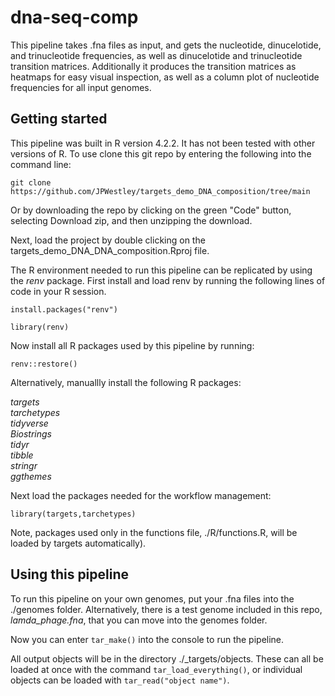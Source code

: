 # dna-seq-comp

This pipeline takes .fna files as input, and gets the nucleotide, dinucelotide, and trinucleotide frequencies, as well as dinucelotide and trinucleotide transition matrices. Additionally it produces the transition matrices as heatmaps for easy visual inspection, as well as a column plot of nucleotide frequencies for all input genomes.

## Getting started
This pipeline was built in R version 4.2.2. It has not been tested with other versions of R. To use clone this git repo by entering the following into the command line:

`git clone https://github.com/JPWestley/targets_demo_DNA_composition/tree/main`

Or by downloading the repo by clicking on the green "Code" button, selecting Download zip, and then unzipping the download.

Next, load the project by double clicking on the targets_demo_DNA_DNA_composition.Rproj file.

The R environment needed to run this pipeline can be replicated by using the _renv_ package. First install and load renv by running the following lines of code in your R session.


`install.packages("renv")`

`library(renv)`


Now install all R packages used by this pipeline by running:


`renv::restore()`


  
Alternatively, manuallly install the following R packages:

_targets_  
_tarchetypes_  
_tidyverse_  
_Biostrings_  
_tidyr_  
_tibble_  
_stringr_  
_ggthemes_  

Next load the packages needed for the workflow management:

`library(targets,tarchetypes)`

Note, packages used only in the functions file, ./R/functions.R, will be loaded by targets automatically).  

## Using this pipeline

To run this pipeline on your own genomes, put your .fna files into the ./genomes folder. Alternatively, there is a test genome included in this repo, _lamda_phage.fna_, that you can move into the genomes folder.

Now you can enter `tar_make()` into the console to run the pipeline.

All output objects will be in the directory ./_targets/objects. These can all be loaded at once with the command `tar_load_everything()`, or individual objects can be loaded with `tar_read("object name")`.

